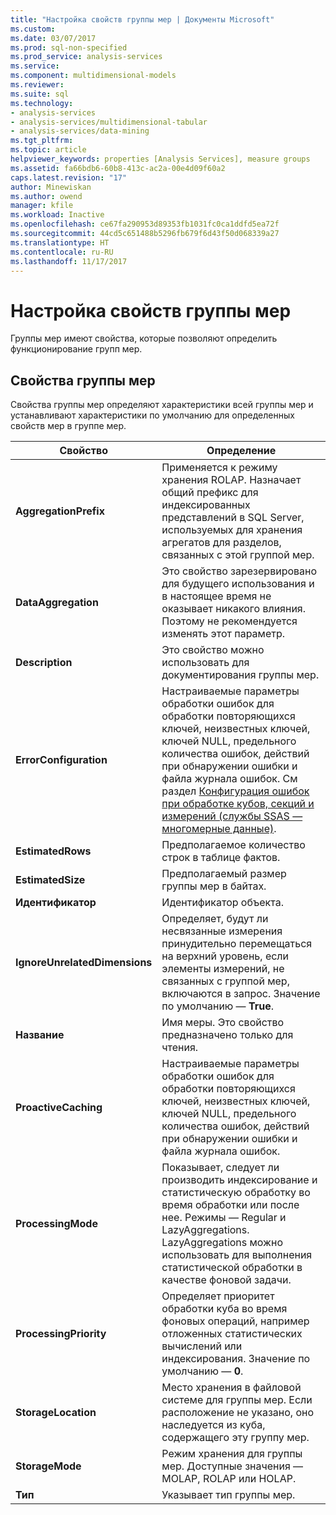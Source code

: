 ```yaml
---
title: "Настройка свойств группы мер | Документы Microsoft"
ms.custom: 
ms.date: 03/07/2017
ms.prod: sql-non-specified
ms.prod_service: analysis-services
ms.service: 
ms.component: multidimensional-models
ms.reviewer: 
ms.suite: sql
ms.technology:
- analysis-services
- analysis-services/multidimensional-tabular
- analysis-services/data-mining
ms.tgt_pltfrm: 
ms.topic: article
helpviewer_keywords: properties [Analysis Services], measure groups
ms.assetid: fa66bdb6-60b8-413c-ac2a-00e4d09f60a2
caps.latest.revision: "17"
author: Minewiskan
ms.author: owend
manager: kfile
ms.workload: Inactive
ms.openlocfilehash: ce67fa290953d89353fb1031fc0ca1ddfd5ea72f
ms.sourcegitcommit: 44cd5c651488b5296fb679f6d43f50d068339a27
ms.translationtype: HT
ms.contentlocale: ru-RU
ms.lasthandoff: 11/17/2017
---
```

# <a name="configure-measure-group-properties"></a>Настройка свойств группы мер
  Группы мер имеют свойства, которые позволяют определить функционирование групп мер.  
  
## <a name="measure-group-properties"></a>Свойства группы мер  
 Свойства группы мер определяют характеристики всей группы мер и устанавливают характеристики по умолчанию для определенных свойств мер в группе мер.  
  
|Свойство|Определение|  
|--------------|----------------|  
|**AggregationPrefix**|Применяется к режиму хранения ROLAP. Назначает общий префикс для индексированных представлений в SQL Server, используемых для хранения агрегатов для разделов, связанных с этой группой мер.|  
|**DataAggregation**|Это свойство зарезервировано для будущего использования и в настоящее время не оказывает никакого влияния. Поэтому не рекомендуется изменять этот параметр.|  
|**Description**|Это свойство можно использовать для документирования группы мер.|  
|**ErrorConfiguration**|Настраиваемые параметры обработки ошибок для обработки повторяющихся ключей, неизвестных ключей, ключей NULL, предельного количества ошибок, действий при обнаружении ошибки и файла журнала ошибок. См раздел [Конфигурация ошибок при обработке кубов, секций и измерений (службы SSAS — многомерные данные)](../../analysis-services/multidimensional-models/error-configuration-for-cube-partition-and-dimension-processing.md).|  
|**EstimatedRows**|Предполагаемое количество строк в таблице фактов.|  
|**EstimatedSize**|Предполагаемый размер группы мер в байтах.|  
|**Идентификатор**|Идентификатор объекта.|  
|**IgnoreUnrelatedDimensions**|Определяет, будут ли несвязанные измерения принудительно перемещаться на верхний уровень, если элементы измерений, не связанных с группой мер, включаются в запрос. Значение по умолчанию — **True**.|  
|**Название**|Имя меры. Это свойство предназначено только для чтения.|  
|**ProactiveCaching**|Настраиваемые параметры обработки ошибок для обработки повторяющихся ключей, неизвестных ключей, ключей NULL, предельного количества ошибок, действий при обнаружении ошибки и файла журнала ошибок.|  
|**ProcessingMode**|Показывает, следует ли производить индексирование и статистическую обработку во время обработки или после нее. Режимы — Regular и LazyAggregations. LazyAggregations можно использовать для выполнения статистической обработки в качестве фоновой задачи.|  
|**ProcessingPriority**|Определяет приоритет обработки куба во время фоновых операций, например отложенных статистических вычислений или индексирования. Значение по умолчанию — **0**.|  
|**StorageLocation**|Место хранения в файловой системе для группы мер. Если расположение не указано, оно наследуется из куба, содержащего эту группу мер.|  
|**StorageMode**|Режим хранения для группы мер. Доступные значения — MOLAP, ROLAP или HOLAP.|  
|**Тип**|Указывает тип группы мер.|  
  
  
